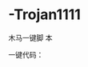 # -Trojan1111
木马一键脚 本


一键代码：
```bashwget -N --no-check-certificate "https://raw.githubusercontent.com/gugd123/-Trojan1111/master/trojan-web-panel.sh" && chmod +x trojan-web-panel.sh && ./trojan-web-panel.sh
```


